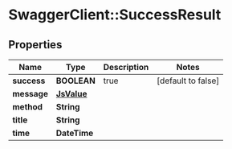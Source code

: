 # SwaggerClient::SuccessResult

## Properties
Name | Type | Description | Notes
------------ | ------------- | ------------- | -------------
**success** | **BOOLEAN** | true | [default to false]
**message** | [**JsValue**](JsValue.md) |  | 
**method** | **String** |  | 
**title** | **String** |  | 
**time** | **DateTime** |  | 


